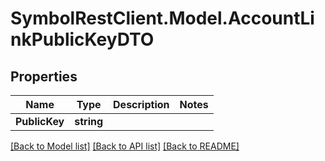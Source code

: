 # SymbolRestClient.Model.AccountLinkPublicKeyDTO

## Properties

Name | Type | Description | Notes
------------ | ------------- | ------------- | -------------
**PublicKey** | **string** |  | 

[[Back to Model list]](../README.md#documentation-for-models) [[Back to API list]](../README.md#documentation-for-api-endpoints) [[Back to README]](../README.md)

